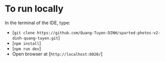 # To run locally

In the terminal of the IDE, type:
- [`git clone https://github.com/Quang-Tuyen-DINH/sparted-photos-v2-dinh-quang-tuyen.git`]
- [`npm install`]
- [`npm run dev`]
- Open browser at [`http://localhost:8020/`]